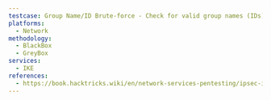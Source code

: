 ```yaml
---
testcase: Group Name/ID Brute-force - Check for valid group names (IDs) for aggressive mode handshakes using wordlists (ike-scan -M -A -n <groupname> <IP>) and brute-force common IDs until a real handshake (not fake hash) is returned
platforms: 
  - Network
methodology: 
  - BlackBox
  - GreyBox
services:
  - IKE
references:
  - https://book.hacktricks.wiki/en/network-services-pentesting/ipsec-ike-vpn-pentesting.html
---
```

